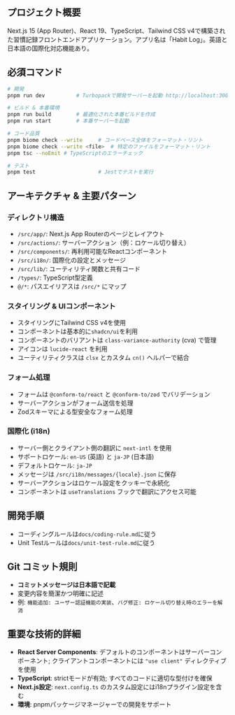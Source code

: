 ## プロジェクト概要
Next.js 15 (App Router)、React 19、TypeScript、Tailwind CSS v4で構築された習慣記録フロントエンドアプリケーション。アプリ名は「Habit Log」。英語と日本語の国際化対応機能あり。

## 必須コマンド
```bash
# 開発
pnpm run dev          # Turbopackで開発サーバーを起動 http://localhost:3000

# ビルド & 本番環境
pnpm run build        # 最適化された本番ビルドを作成
pnpm run start        # 本番サーバーを起動

# コード品質
pnpm biome check --write     # コードベース全体をフォーマット・リント
pnpm biome check --write <file>  # 特定のファイルをフォーマット・リント
pnpm tsc --noEmit # TypeScriptのエラーチェック

# テスト
pnpm test                    # Jestでテストを実行
```

## アーキテクチャ & 主要パターン

### ディレクトリ構造
- `/src/app/`: Next.js App Routerのページとレイアウト
- `/src/actions/`: サーバーアクション（例：ロケール切り替え）
- `/src/components/`: 再利用可能なReactコンポーネント
- `/src/i18n/`: 国際化の設定とメッセージ
- `/src/lib/`: ユーティリティ関数と共有コード
- `/types/`: TypeScript型定義
- `@/*`: パスエイリアスは `/src/*` にマップ

### スタイリング & UIコンポーネント
- スタイリングにTailwind CSS v4を使用
- コンポーネントは基本的に`shadcn/ui`を利用
- コンポーネントのバリアントは `class-variance-authority` (cva) で管理
- アイコンは `lucide-react` を利用
- ユーティリティクラスは `clsx` とカスタム `cn()` ヘルパーで結合

### フォーム処理
- フォームは `@conform-to/react` と `@conform-to/zod` でバリデーション
- サーバーアクションがフォーム送信を処理
- Zodスキーマによる型安全なフォーム処理

### 国際化 (i18n)
- サーバー側とクライアント側の翻訳に `next-intl` を使用
- サポートロケール: `en-US` (英語) と `ja-JP` (日本語)
- デフォルトロケール: `ja-JP`
- メッセージは `/src/i18n/messages/{locale}.json` に保存
- サーバーアクションはロケール設定をクッキーで永続化
- コンポーネントは `useTranslations` フックで翻訳にアクセス可能

## 開発手順
- コーディングルールは`docs/coding-rule.md`に従う
- Unit Testルールは`docs/unit-test-rule.md`に従う

## Git コミット規則
- **コミットメッセージは日本語で記載**
- 変更内容を簡潔かつ明確に記述
- 例: `機能追加: ユーザー認証機能の実装`、`バグ修正: ロケール切り替え時のエラーを解消`

## 重要な技術的詳細
- **React Server Components**: デフォルトのコンポーネントはサーバーコンポーネント; クライアントコンポーネントには `"use client"` ディレクティブを使用
- **TypeScript**: strictモードが有効; すべてのコードに適切な型付けを確保
- **Next.js設定**: `next.config.ts` のカスタム設定にはi18nプラグイン設定を含む
- **環境**: pnpmパッケージマネージャーでの開発をサポート
